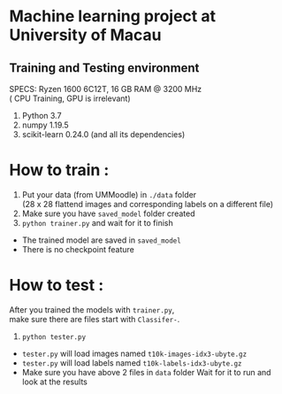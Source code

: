 # Machine learning project at University of Macau

## Training and Testing environment
SPECS: Ryzen 1600 6C12T, 16 GB RAM @ 3200 MHz  
( CPU Training, GPU is irrelevant)  
1. Python 3.7
2. numpy 1.19.5
3. scikit-learn 0.24.0 (and all its dependencies)

# How to train :
1. Put your data (from UMMoodle) in `./data` folder  
(28 x 28 flattend images and corresponding labels on a different file)  
2. Make sure you have `saved_model` folder created
3. ```python trainer.py``` and wait for it to finish
- The trained model are saved in ```saved_model```
- There is no checkpoint feature

# How to test :
After you trained the models with `trainer.py`,   
make sure there are files start with `Classifer-`.
1. ```python tester.py```
- `tester.py` will load images named `t10k-images-idx3-ubyte.gz`
- `tester.py` will load labels named `t10k-labels-idx3-ubyte.gz`
- Make sure you have above 2 files in `data` folder
Wait for it to run and look at the results 
